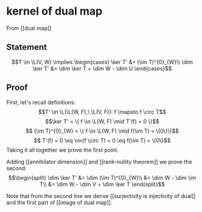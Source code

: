 # kernel of dual map
From [[dual map]]

## Statement
$$T \in \L(V, W) \implies \begin{cases}
\ker T' &= (\im T)^{0}_{W}\\
\dim \ker T' &= \dim \ker T + \dim W - \dim U
\end{cases}$$

## Proof
First, let's recall definitions:
$$T' \in \L(\L(W, F),\ \L(V, F)): f \mapsto f \circ T$$
$$\ker T' = \{ f \in \L(W, F) \mid T'(f) = 0 \}$$
$$ (\im T)^{0}_{W} = \{ f \in \L(W, F) \mid f(\im T) = \{0\}\}$$
$$ T'(f) = 0 \eq \im(f \circ T) = 0 \eq f(\im T) = \{0\}$$
Taking it all together we prove the first point.

Adding [[annihilator dimension]] and [[rank-nullity theorem]] we prove the second:
$$\begin{split}
\dim \ker T'
&= \dim (\im T)^{0}_{W}\\
&= \dim W - \dim \im T\\
&= \dim W - \dim V + \dim \ker T
\end{split}$$

Note that from the second line we derive [[surjectivity is injectivity of dual]] and the first part of [[image of dual map]].